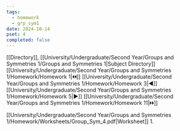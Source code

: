 ```yaml
---
tags:
  - homework
  - grp_sym1
date: 2024-10-14
pset: 4
completed: false
---
```

[[Directory]], [[University/Undergraduate/Second Year/Groups and Symmetries 1/Groups and Symmetries 1|Subject Directory]]
[[University/Undergraduate/Second Year/Groups and Symmetries 1/Homework/Homework 1|🞀🞀]] [[University/Undergraduate/Second Year/Groups and Symmetries 1/Homework/Homework 3|◀]] [[University/Undergraduate/Second Year/Groups and Symmetries 1/Homework/Homework 5|▶]] [[University/Undergraduate/Second Year/Groups and Symmetries 1/Homework/Homework 11|🞂🞂]]

[[University/Undergraduate/Second Year/Groups and Symmetries 1/Homework/Worksheets/Group_Sym_4.pdf|Worksheet]]
1. 
